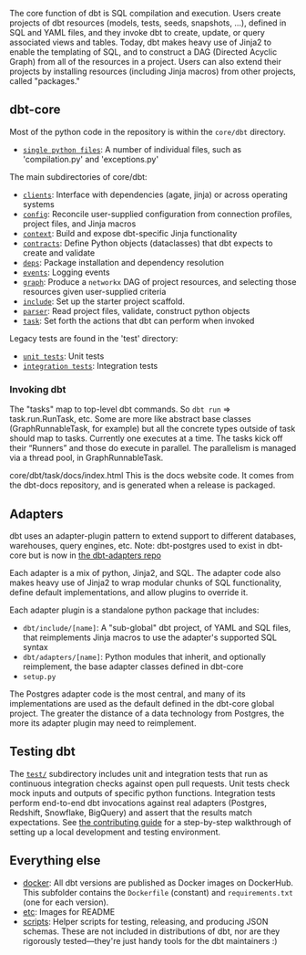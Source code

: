 The core function of dbt is SQL compilation and execution. Users create projects of dbt resources (models, tests, seeds, snapshots, ...), defined in SQL and YAML files, and they invoke dbt to create, update, or query associated views and tables. Today, dbt makes heavy use of Jinja2 to enable the templating of SQL, and to construct a DAG (Directed Acyclic Graph) from all of the resources in a project. Users can also extend their projects by installing resources (including Jinja macros) from other projects, called "packages."

## dbt-core

Most of the python code in the repository is within the `core/dbt` directory.
- [`single python files`](core/dbt/README.md): A number of individual files, such as 'compilation.py' and 'exceptions.py'

The main subdirectories of core/dbt:
- [`clients`](core/dbt/clients/README.md): Interface with dependencies (agate, jinja) or across operating systems
- [`config`](core/dbt/config/README.md): Reconcile user-supplied configuration from connection profiles, project files, and Jinja macros
- [`context`](core/dbt/context/README.md): Build and expose dbt-specific Jinja functionality
- [`contracts`](core/dbt/contracts/README.md): Define Python objects (dataclasses) that dbt expects to create and validate
- [`deps`](core/dbt/deps/README.md): Package installation and dependency resolution
- [`events`](core/dbt/events/README.md): Logging events
- [`graph`](core/dbt/graph/README.md): Produce a `networkx` DAG of project resources, and selecting those resources given user-supplied criteria
- [`include`](core/dbt/include/README.md): Set up the starter project scaffold.
- [`parser`](core/dbt/parser/README.md): Read project files, validate, construct python objects
- [`task`](core/dbt/task/README.md): Set forth the actions that dbt can perform when invoked

Legacy tests are found in the 'test' directory:
- [`unit tests`](core/dbt/test/unit/README.md): Unit tests
- [`integration tests`](core/dbt/test/integration/README.md): Integration tests

### Invoking dbt

The "tasks" map to top-level dbt commands. So `dbt run` => task.run.RunTask, etc. Some are more like abstract base classes (GraphRunnableTask, for example) but all the concrete types outside of task should map to tasks. Currently one executes at a time. The tasks kick off their “Runners” and those do execute in parallel. The parallelism is managed via a thread pool, in GraphRunnableTask.

core/dbt/task/docs/index.html
This is the docs website code. It comes from the dbt-docs repository, and is generated when a release is packaged.

## Adapters

dbt uses an adapter-plugin pattern to extend support to different databases, warehouses, query engines, etc. 
Note: dbt-postgres used to exist in dbt-core but is now in [the dbt-adapters repo](https://github.com/dbt-labs/dbt-adapters/tree/main/dbt-postgres) 

Each adapter is a mix of python, Jinja2, and SQL. The adapter code also makes heavy use of Jinja2 to wrap modular chunks of SQL functionality, define default implementations, and allow plugins to override it.

Each adapter plugin is a standalone python package that includes:

- `dbt/include/[name]`: A "sub-global" dbt project, of YAML and SQL files, that reimplements Jinja macros to use the adapter's supported SQL syntax
- `dbt/adapters/[name]`: Python modules that inherit, and optionally reimplement, the base adapter classes defined in dbt-core
- `setup.py`

The Postgres adapter code is the most central, and many of its implementations are used as the default defined in the dbt-core global project. The greater the distance of a data technology from Postgres, the more its adapter plugin may need to reimplement.

## Testing dbt

The [`test/`](test/) subdirectory includes unit and integration tests that run as continuous integration checks against open pull requests. Unit tests check mock inputs and outputs of specific python functions. Integration tests perform end-to-end dbt invocations against real adapters (Postgres, Redshift, Snowflake, BigQuery) and assert that the results match expectations. See [the contributing guide](CONTRIBUTING.md) for a step-by-step walkthrough of setting up a local development and testing environment.

## Everything else

- [docker](docker/): All dbt versions are published as Docker images on DockerHub. This subfolder contains the `Dockerfile` (constant) and `requirements.txt` (one for each version).
- [etc](etc/): Images for README
- [scripts](scripts/): Helper scripts for testing, releasing, and producing JSON schemas. These are not included in distributions of dbt, nor are they rigorously tested—they're just handy tools for the dbt maintainers :)

